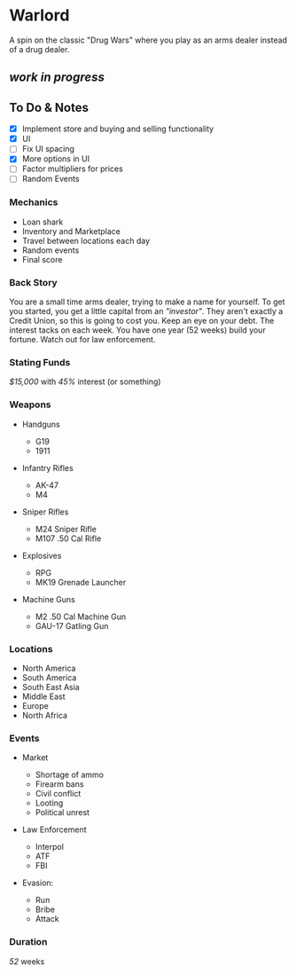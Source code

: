# Warlord

A spin on the classic "Drug Wars" where you play as an arms dealer instead of a drug dealer.

## *work in progress*

## To Do & Notes

- [X] Implement store and buying and selling functionality
- [X] UI
- [ ] Fix UI spacing
- [X] More options in UI
- [ ] Factor multipliers for prices
- [ ] Random Events

### Mechanics

- Loan shark
- Inventory and Marketplace
- Travel between locations each day
- Random events
- Final score

### Back Story

You are a small time arms dealer, trying to make a name for yourself. To get you started, you get a little capital from
an *"investor"*. They aren't exactly a Credit Union, so this is going to cost you. Keep an eye on your debt. The interest tacks on each week.
You have one year (52 weeks) build your fortune. Watch out for law enforcement.

### Stating Funds

*$15,000* with *45%* interest (or something)

### Weapons

- Handguns
    - G19
    - 1911

- Infantry Rifles
    - AK-47
    - M4

- Sniper Rifles
    - M24 Sniper Rifle
    - M107 .50 Cal Rifle

- Explosives
    - RPG
    - MK19 Grenade Launcher

- Machine Guns
    - M2 .50 Cal Machine Gun
    - GAU-17 Gatling Gun

### Locations

- North America
- South America
- South East Asia
- Middle East
- Europe
- North Africa

### Events

- Market
    - Shortage of ammo
    - Firearm bans
    - Civil conflict
    - Looting
    - Political unrest

- Law Enforcement
    - Interpol
    - ATF
    - FBI

- Evasion:
    - Run
    - Bribe
    - Attack

### Duration

*52* weeks
